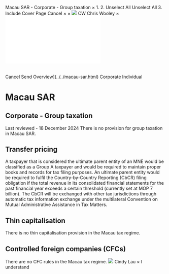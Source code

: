 Macau SAR - Corporate - Group taxation
×
1.
2.
Unselect All
Unselect All
3.
Include Cover Page
Cancel
×
×
![](../../-/media/world-wide-tax-summaries/attachments/global---chris-wooley.ashx%3Frev=ac5e5f3223b34096b1afc2a6009c7320&revision=ac5e5f32-23b3-4096-b1af-c2a6009c7320&hash=859B7ADC84DC2CBEC9760E9E6EE7DE6D0A8BFCDF)
CW
Chris Wooley
×
![](group-taxation.html)
######
Cancel
Send
Overview](../../macau-sar.html)
Corporate
Individual
# Macau SAR
## Corporate - Group taxation
Last reviewed - 18 December 2024
There is no provision for group taxation in Macau SAR.
## Transfer pricing
A taxpayer that is considered the ultimate parent entity of an MNE would be classified as a Group A taxpayer and would be required to maintain proper books and records for tax filing purposes. An ultimate parent entity would be required to fulfil the Country-by-Country Reporting (CbCR) filing obligation if the total revenue in its consolidated financial statements for the past financial year exceeds a certain threshold (currently set at MOP 7 billion). The CbCR will be exchanged with other tax jurisdictions through automatic tax information exchange under the multilateral Convention on Mutual Administrative Assistance in Tax Matters.
## Thin capitalisation
There is no thin capitalisation provision in the Macau tax regime.
## Controlled foreign companies (CFCs)
There are no CFC rules in the Macau tax regime.
![](../../-/media/world-wide-tax-summaries/macausarcindy-lauwhatsapp-image-20240902-at-33518-pmjpeg20241217230413757.ashx%3Frev=e133fd4822dd4795834e9d1ee294713d&revision=e133fd48-22dd-4795-834e-9d1ee294713d&hash=A86D1CDE31EAB3F2789A00AE2104260A78ECA390)
Cindy Lau
×
I understand